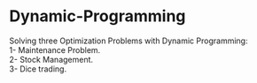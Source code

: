 # Dynamic-Programming
Solving three Optimization Problems with Dynamic Programming: <br>
1- Maintenance Problem. <br>
2- Stock Management. <br>
3- Dice trading. <br>

